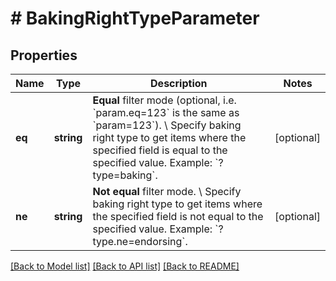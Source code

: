 # # BakingRightTypeParameter

## Properties

Name | Type | Description | Notes
------------ | ------------- | ------------- | -------------
**eq** | **string** | **Equal** filter mode (optional, i.e. &#x60;param.eq&#x3D;123&#x60; is the same as &#x60;param&#x3D;123&#x60;). \\ Specify baking right type to get items where the specified field is equal to the specified value.  Example: &#x60;?type&#x3D;baking&#x60;. | [optional]
**ne** | **string** | **Not equal** filter mode. \\ Specify baking right type to get items where the specified field is not equal to the specified value.  Example: &#x60;?type.ne&#x3D;endorsing&#x60;. | [optional]

[[Back to Model list]](../../README.md#models) [[Back to API list]](../../README.md#endpoints) [[Back to README]](../../README.md)
